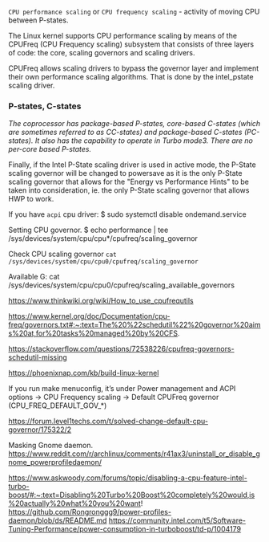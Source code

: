 `CPU performance scaling` or `CPU frequency scaling` - activity of moving CPU between P-states.

The Linux kernel supports CPU performance scaling by means of the CPUFreq 
(CPU Frequency scaling) subsystem that consists of three layers of code: 
the core, scaling governors and scaling drivers.

CPUFreq allows scaling drivers to bypass the governor layer and 
implement their own performance scaling algorithms. That is done 
by the intel_pstate scaling driver.

### P-states, C-states
*The coprocessor has package-based P-states, core-based C-states 
(which are sometimes referred to as CC-states) and package-based C-states (PC-states). 
It also has the capability to operate in Turbo mode3. There are no per-core based P-states.*

Finally, if the Intel P-State scaling driver is used in active mode, 
the P-State scaling governor will be changed to powersave as it is the only P-State 
scaling governor that allows for the "Energy vs Performance Hints" 
to be taken into consideration, ie. the only P-State scaling governor that allows HWP to work.



If you have `acpi` cpu driver:
$ sudo systemctl disable ondemand.service

Setting CPU governor.
$ echo performance | tee /sys/devices/system/cpu/cpu*/cpufreq/scaling_governor

Check CPU scaling governor
`cat /sys/devices/system/cpu/cpu0/cpufreq/scaling_governor` 

Available G:
cat /sys/devices/system/cpu/cpu0/cpufreq/scaling_available_governors


https://www.thinkwiki.org/wiki/How_to_use_cpufrequtils

https://www.kernel.org/doc/Documentation/cpu-freq/governors.txt#:~:text=The%20%22schedutil%22%20governor%20aims%20at,for%20tasks%20managed%20by%20CFS.

https://stackoverflow.com/questions/72538226/cpufreq-governors-schedutil-missing

https://phoenixnap.com/kb/build-linux-kernel

If you run make menuconfig, it’s under Power management and ACPI options → CPU Frequency scaling → Default CPUFreq governor
(CPU_FREQ_DEFAULT_GOV_*)

https://forum.level1techs.com/t/solved-change-default-cpu-governor/175322/2

Masking Gnome daemon.
https://www.reddit.com/r/archlinux/comments/r41ax3/uninstall_or_disable_gnome_powerprofiledaemon/

https://www.askwoody.com/forums/topic/disabling-a-cpu-feature-intel-turbo-boost/#:~:text=Disabling%20Turbo%20Boost%20completely%20would,is%20actually%20what%20you%20want!
https://github.com/Rongronggg9/power-profiles-daemon/blob/ds/README.md
https://community.intel.com/t5/Software-Tuning-Performance/power-consumption-in-turboboost/td-p/1004179